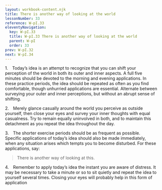 ```yaml
---
layout: workbook-content.njk
title: There is another way of looking at the world
lessonNumber: 33
reference: W-pI.33
eleventyNavigation:
  key: W-pI.33
  title: W-pI.33 There is another way of looking at the world
  parent: W-pI
  order: 33
prev: W-pI.32
next: W-pI.34
---
```


1. Today’s idea is an attempt to recognize that you can shift your perception of the world in both its outer and inner aspects. 
A full five minutes should be devoted to the morning and evening applications. 
In these practice periods, the idea should be repeated as often as you find comfortable, though unhurried applications are essential. 
Alternate between surveying your outer and inner perceptions, but without an abrupt sense of shifting.

2. Merely glance casually around the world you perceive as outside yourself, then close your eyes and survey your inner thoughts with equal casualness. 
Try to remain equally uninvolved in both, and to maintain this detachment as you repeat the idea throughout the day.

3. The shorter exercise periods should be as frequent as possible. 
Specific applications of today’s idea should also be made immediately, when any situation arises which tempts you to become disturbed. 
For these applications, say:

>There is another way of looking at this.

4. Remember to apply today’s idea the instant you are aware of distress. 
It may be necessary to take a minute or so to sit quietly and repeat the idea to yourself several times. 
Closing your eyes will probably help in this form of application